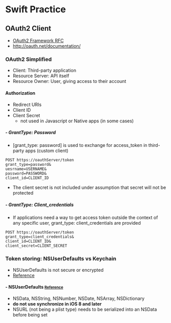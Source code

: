 # Swift Practice
## OAuth2 Client
* [OAuth2 Framework RFC](http://tools.ietf.org/html/rfc6749)
* http://oauth.net/documentation/

### OAuth2 Simplified
* Client: Third-party application
* Resource Server: API itself
* Resource Owner: User, giving access to their account

#### Authorization
* Redirect URIs
* Client ID
* Client Secret
  * not used in Javascript or Native apps (in some cases)

##### - GrantType: Password
* [grant_type: password] is used to exchange for access_token in third-party apps (custom client)

```
POST https://oauthServer/token
grant_type=password&
uesrname=USERNAME&
password=PASSWORD&
client_id=CLIENT_ID
```

* The client secret is not included under assumption that secret will not be protected

##### - GrantType: Client_credentials
* If applications need a way to get access token outside the context of any specific user, grant_type: client_credentials are provided

```
POST https://oauthServer/token
grant_type=client_credentials&
client_id=CLIENT_ID&
client_secret=CLIENT_SECRET
```

### Token storing: NSUserDefaults vs Keychain

* NSUserDefaults is not secure or encrypted
* [Reference](http://stackoverflow.com/questions/16795506/storing-authentication-tokens-on-ios-nsuserdefaults-vs-keychain)

#### - NSUserDefaults <small>[Reference](http://www.codingexplorer.com/nsuserdefaults-a-swift-introduction/)</small>

* NSData, NSString, NSNumber, NSDate, NSArray, NSDictionary
* <b>do not use synchronize in iOS 8 and later</b>
* NSURL (not being a plist type) needs to be serialized into an NSData before being set